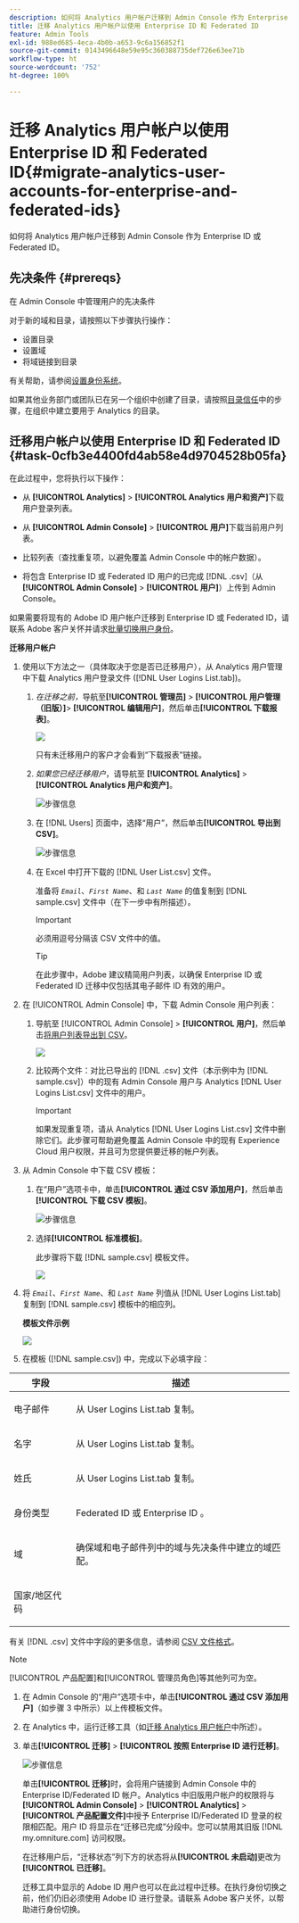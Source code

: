 ```yaml
---
description: 如何将 Analytics 用户帐户迁移到 Admin Console 作为 Enterprise ID 或 Federated ID。
title: 迁移 Analytics 用户帐户以使用 Enterprise ID 和 Federated ID
feature: Admin Tools
exl-id: 988ed685-4eca-4b0b-a653-9c6a156852f1
source-git-commit: 0143496648e59e95c360388735def726e63ee71b
workflow-type: ht
source-wordcount: '752'
ht-degree: 100%

---
```


# 迁移 Analytics 用户帐户以使用 Enterprise ID 和 Federated ID{#migrate-analytics-user-accounts-for-enterprise-and-federated-ids}

如何将 Analytics 用户帐户迁移到 Admin Console 作为 Enterprise ID 或 Federated ID。

## 先决条件 {#prereqs}

在 Admin Console 中管理用户的先决条件

对于新的域和目录，请按照以下步骤执行操作：

* 设置目录
* 设置域
* 将域链接到目录

有关帮助，请参阅[设置身份系统](https://helpx.adobe.com/cn/enterprise/using/set-up-identity.html)。

如果其他业务部门或团队已在另一个组织中创建了目录，请按照[目录信任](https://helpx.adobe.com/cn/enterprise/using/set-up-identity.html#Directorytrusting)中的步骤，在组织中建立要用于 Analytics 的目录。

## 迁移用户帐户以使用 Enterprise ID 和 Federated ID {#task-0cfb3e4400fd4ab58e4d9704528b05fa}

在此过程中，您将执行以下操作：

* 从 **[!UICONTROL Analytics]** > **[!UICONTROL Analytics 用户和资产]**&#x200B;下载用户登录列表。

* 从 **[!UICONTROL Admin Console]** > **[!UICONTROL 用户]**&#x200B;下载当前用户列表。

* 比较列表（查找重复项，以避免覆盖 Admin Console 中的帐户数据）。
* 将包含 Enterprise ID 或 Federated ID 用户的已完成 [!DNL .csv]（从 **[!UICONTROL Admin Console]** > **[!UICONTROL 用户]**）上传到 Admin Console。

如果需要将现有的 Adobe ID 用户帐户迁移到 Enterprise ID 或 Federated ID，请联系 Adobe 客户关怀并请求[批量切换用户身份](https://helpx.adobe.com/cn/enterprise/using/bulk-operations.html)。

**迁移用户帐户**

1. 使用以下方法之一（具体取决于您是否已迁移用户），从 Analytics 用户管理中下载 Analytics 用户登录文件 ([!DNL User Logins List.tab])。
   1. *在迁移之前，*&#x200B;导航至&#x200B;**[!UICONTROL 管理员]** > **[!UICONTROL 用户管理（旧版）]**> **[!UICONTROL 编辑用户]**，然后单击&#x200B;**[!UICONTROL 下载报表]**。

      ![](assets/download-report.png)

      只有未迁移用户的客户才会看到“下载报表”链接。

   1. *如果您已经迁移用户*，请导航至 **[!UICONTROL Analytics]** > **[!UICONTROL Analytics 用户和资产]**。

      ![步骤信息](assets/admin-analytics-users-assets.png)

   1. 在 [!DNL Users] 页面中，选择“用户”，然后单击&#x200B;**[!UICONTROL 导出到 CSV]**。

      ![步骤信息](assets/export-csv-migrate.png)

   1. 在 Excel 中打开下载的 [!DNL User List.csv] 文件。

      准备将 *`Email`*、*`First Name`*、和 *`Last Name`* 的值复制到 [!DNL sample.csv] 文件中（在下一步中有所描述）。

      >[!IMPORTANT]
      >
      >必须用逗号分隔该 CSV 文件中的值。

      >[!TIP]
      >
      >在此步骤中，Adobe 建议精简用户列表，以确保 Enterprise ID 或 Federated ID 迁移中仅包括其电子邮件 ID 有效的用户。

1. 在 [!UICONTROL Admin Console] 中，下载 Admin Console 用户列表：

   1. 导航至 [!UICONTROL Admin Console] > **[!UICONTROL 用户]**，然后单击[将用户列表导出到 CSV](https://helpx.adobe.com/cn/enterprise/using/users.html)。

      ![](assets/export-csv.png)

   1. 比较两个文件：对比已导出的 [!DNL .csv] 文件（本示例中为 [!DNL sample.csv]）中的现有 Admin Console 用户与 Analytics [!DNL User Logins List.csv] 文件中的用户。

      >[!IMPORTANT]
      >
      >如果发现重复项，请从 Analytics [!DNL User Logins List.csv] 文件中删除它们。此步骤可帮助避免覆盖 Admin Console 中的现有 Experience Cloud 用户权限，并且可为您提供要迁移的帐户列表。

1. 从 Admin Console 中下载 CSV 模板：
   1. 在“用户”选项卡中，单击&#x200B;**[!UICONTROL 通过 CSV 添加用户]**，然后单击&#x200B;**[!UICONTROL 下载 CSV 模板]**。

      ![步骤信息](assets/add-users-csv.png)

   1. 选择&#x200B;**[!UICONTROL 标准模板]**。

      此步骤将下载 [!DNL sample.csv] 模板文件。

      ![](assets/download-csv-template.png)

1. 将 *`Email`*、*`First Name`*、和 *`Last Name`* 列值从 [!DNL User Logins List.tab] 复制到 [!DNL sample.csv] 模板中的相应列。

   **模板文件示例**

   ![](assets/sample.png)

1. 在模板 ([!DNL sample.csv]) 中，完成以下必填字段：

<table id="table_1B5EEFDB5BD8436EB760BE5FFAB1CF02"> 
 <thead> 
  <tr> 
   <th colname="col1" class="entry"> 字段 </th> 
   <th colname="col2" class="entry"> 描述 </th> 
  </tr>
 </thead>
 <tbody> 
  <tr> 
   <td colname="col1"> <p>电子邮件 </p> </td> 
   <td colname="col2"> <p>从 <span class="filepath">User Logins List.tab</span> 复制。 </p> </td> 
  </tr> 
  <tr> 
   <td colname="col1"> <p>名字 </p> </td> 
   <td colname="col2"> <p>从 <span class="filepath">User Logins List.tab</span> 复制。 </p> </td> 
  </tr> 
  <tr> 
   <td colname="col1"> <p>姓氏 </p> </td> 
   <td colname="col2"> <p>从 <span class="filepath">User Logins List.tab</span> 复制。 </p> </td> 
  </tr> 
  <tr> 
   <td colname="col1"> <p>身份类型 </p> </td> 
   <td colname="col2"> <p><span class="term">Federated ID</span> 或 <span class="term">Enterprise ID </span>。 </p> </td> 
  </tr> 
  <tr> 
   <td colname="col1"> <p>域 </p> </td> 
   <td colname="col2"> <p>确保<span class="term">域</span>和<span class="term">电子邮件</span>列中的域与先决条件</a>中建立的域匹配。 </p> </td> 
  </tr> 
  <tr> 
   <td colname="col1"> <p>国家/地区代码 </p> </td> 
   <td colname="col2"> </td> 
  </tr> 
 </tbody> 
</table>

有关 [!DNL .csv] 文件中字段的更多信息，请参阅 [CSV 文件格式](https://helpx.adobe.com/cn/enterprise/using/users.html)。

>[!NOTE]
>
>[!UICONTROL 产品配置]和[!UICONTROL 管理员角色]等其他列可为空。

1. 在 Admin Console 的“用户”选项卡中，单击&#x200B;**[!UICONTROL 通过 CSV 添加用户]**（如步骤 3 中所示）以上传模板文件。
1. 在 Analytics 中，运行迁移工具（如[迁移 Analytics 用户帐户](/help/admin/user-management2/user-migration/t-migrate-users.md)中所述）。
1. 单击&#x200B;**[!UICONTROL 迁移]** > **[!UICONTROL 按照 Enterprise ID 进行迁移]**。

   ![步骤信息](assets/migrate-as-enterprise.png)

   单击&#x200B;**[!UICONTROL 迁移]**&#x200B;时，会将用户链接到 Admin Console 中的 Enterprise ID/Federated ID 帐户。Analytics 中旧版用户帐户的权限将与 **[!UICONTROL Admin Console]** > **[!UICONTROL Analytics]** > **[!UICONTROL 产品配置文件]**&#x200B;中授予 Enterprise ID/Federated ID 登录的权限相匹配。用户 ID 将显示在“迁移已完成”分段中。您可以禁用其旧版 [!DNL my.omniture.com] 访问权限。

   在迁移用户后，“迁移状态”列下方的状态将从&#x200B;**[!UICONTROL 未启动]**&#x200B;更改为&#x200B;**[!UICONTROL 已迁移]**。

   迁移工具中显示的 Adobe ID 用户也可以在此过程中迁移。在执行身份切换之前，他们仍旧必须使用 Adobe ID 进行登录。请联系 Adobe 客户关怀，以帮助进行身份切换。
